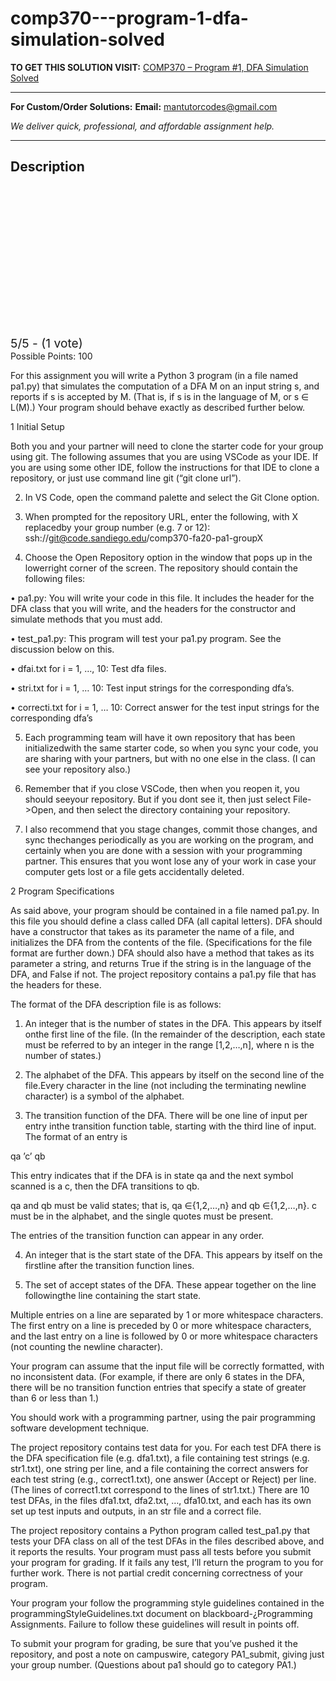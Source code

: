 # comp370---program-1-dfa-simulation-solved
**TO GET THIS SOLUTION VISIT:** [COMP370 – Program #1, DFA Simulation Solved](https://mantutor.com/product/comp370-program-1-dfa-simulation-solved/)


---

**For Custom/Order Solutions:** **Email:** mantutorcodes@gmail.com  

*We deliver quick, professional, and affordable assignment help.*

---

<h2>Description</h2>



<div class="kk-star-ratings kksr-auto kksr-align-center kksr-valign-top" data-payload="{&quot;align&quot;:&quot;center&quot;,&quot;id&quot;:&quot;116137&quot;,&quot;slug&quot;:&quot;default&quot;,&quot;valign&quot;:&quot;top&quot;,&quot;ignore&quot;:&quot;&quot;,&quot;reference&quot;:&quot;auto&quot;,&quot;class&quot;:&quot;&quot;,&quot;count&quot;:&quot;1&quot;,&quot;legendonly&quot;:&quot;&quot;,&quot;readonly&quot;:&quot;&quot;,&quot;score&quot;:&quot;5&quot;,&quot;starsonly&quot;:&quot;&quot;,&quot;best&quot;:&quot;5&quot;,&quot;gap&quot;:&quot;4&quot;,&quot;greet&quot;:&quot;Rate this product&quot;,&quot;legend&quot;:&quot;5\/5 - (1 vote)&quot;,&quot;size&quot;:&quot;24&quot;,&quot;title&quot;:&quot;COMP370 - Program #1, DFA Simulation Solved&quot;,&quot;width&quot;:&quot;138&quot;,&quot;_legend&quot;:&quot;{score}\/{best} - ({count} {votes})&quot;,&quot;font_factor&quot;:&quot;1.25&quot;}">

<div class="kksr-stars">

<div class="kksr-stars-inactive">
            <div class="kksr-star" data-star="1" style="padding-right: 4px">


<div class="kksr-icon" style="width: 24px; height: 24px;"></div>
        </div>
            <div class="kksr-star" data-star="2" style="padding-right: 4px">


<div class="kksr-icon" style="width: 24px; height: 24px;"></div>
        </div>
            <div class="kksr-star" data-star="3" style="padding-right: 4px">


<div class="kksr-icon" style="width: 24px; height: 24px;"></div>
        </div>
            <div class="kksr-star" data-star="4" style="padding-right: 4px">


<div class="kksr-icon" style="width: 24px; height: 24px;"></div>
        </div>
            <div class="kksr-star" data-star="5" style="padding-right: 4px">


<div class="kksr-icon" style="width: 24px; height: 24px;"></div>
        </div>
    </div>

<div class="kksr-stars-active" style="width: 138px;">
            <div class="kksr-star" style="padding-right: 4px">


<div class="kksr-icon" style="width: 24px; height: 24px;"></div>
        </div>
            <div class="kksr-star" style="padding-right: 4px">


<div class="kksr-icon" style="width: 24px; height: 24px;"></div>
        </div>
            <div class="kksr-star" style="padding-right: 4px">


<div class="kksr-icon" style="width: 24px; height: 24px;"></div>
        </div>
            <div class="kksr-star" style="padding-right: 4px">


<div class="kksr-icon" style="width: 24px; height: 24px;"></div>
        </div>
            <div class="kksr-star" style="padding-right: 4px">


<div class="kksr-icon" style="width: 24px; height: 24px;"></div>
        </div>
    </div>
</div>


<div class="kksr-legend" style="font-size: 19.2px;">
            5/5 - (1 vote)    </div>
    </div>
Possible Points: 100

For this assignment you will write a Python 3 program (in a file named pa1.py) that simulates the computation of a DFA M on an input string s, and reports if s is accepted by M. (That is, if s is in the language of M, or s ∈ L(M).) Your program should behave exactly as described further below.

1 Initial Setup

Both you and your partner will need to clone the starter code for your group using git. The following assumes that you are using VSCode as your IDE. If you are using some other IDE, follow the instructions for that IDE to clone a repository, or just use command line git (“git clone url”).

2. In VS Code, open the command palette and select the Git Clone option.

3. When prompted for the repository URL, enter the following, with X replacedby your group number (e.g. 7 or 12): ssh://git@code.sandiego.edu/comp370-fa20-pa1-groupX

4. Choose the Open Repository option in the window that pops up in the lowerright corner of the screen. The repository should contain the following files:

• pa1.py: You will write your code in this file. It includes the header for the DFA class that you will write, and the headers for the constructor and simulate methods that you must add.

• test_pa1.py: This program will test your pa1.py program. See the discussion below on this.

• dfai.txt for i = 1, …, 10: Test dfa files.

• stri.txt for i = 1, … 10: Test input strings for the corresponding dfa’s.

• correcti.txt for i = 1, … 10: Correct answer for the test input strings for the corresponding dfa’s

5. Each programming team will have it own repository that has been initializedwith the same starter code, so when you sync your code, you are sharing with your partners, but with no one else in the class. (I can see your repository also.)

6. Remember that if you close VSCode, then when you reopen it, you should seeyour repository. But if you dont see it, then just select File-&gt;Open, and then select the directory containing your repository.

7. I also recommend that you stage changes, commit those changes, and sync thechanges periodically as you are working on the program, and certainly when you are done with a session with your programming partner. This ensures that you wont lose any of your work in case your computer gets lost or a file gets accidentally deleted.

2 Program Specifications

As said above, your program should be contained in a file named pa1.py. In this file you should define a class called DFA (all capital letters). DFA should have a constructor that takes as its parameter the name of a file, and initializes the DFA from the contents of the file. (Specifications for the file format are further down.) DFA should also have a method that takes as its parameter a string, and returns True if the string is in the language of the DFA, and False if not. The project repository contains a pa1.py file that has the headers for these.

The format of the DFA description file is as follows:

1. An integer that is the number of states in the DFA. This appears by itself onthe first line of the file. (In the remainder of the description, each state must be referred to by an integer in the range [1,2,…,n], where n is the number of states.)

2. The alphabet of the DFA. This appears by itself on the second line of the file.Every character in the line (not including the terminating newline character) is a symbol of the alphabet.

3. The transition function of the DFA. There will be one line of input per entry inthe transition function table, starting with the third line of input. The format of an entry is

qa ’c’ qb

This entry indicates that if the DFA is in state qa and the next symbol scanned is a c, then the DFA transitions to qb.

qa and qb must be valid states; that is, qa ∈{1,2,…,n} and qb ∈{1,2,…,n}. c must be in the alphabet, and the single quotes must be present.

The entries of the transition function can appear in any order.

4. An integer that is the start state of the DFA. This appears by itself on the firstline after the transition function lines.

5. The set of accept states of the DFA. These appear together on the line followingthe line containing the start state.

Multiple entries on a line are separated by 1 or more whitespace characters. The first entry on a line is preceded by 0 or more whitespace characters, and the last entry on a line is followed by 0 or more whitespace characters (not counting the newline character).

Your program can assume that the input file will be correctly formatted, with no inconsistent data. (For example, if there are only 6 states in the DFA, there will be no transition function entries that specify a state of greater than 6 or less than 1.)

You should work with a programming partner, using the pair programming software development technique.

The project repository contains test data for you. For each test DFA there is the DFA specification file (e.g. dfa1.txt), a file containing test strings (e.g. str1.txt), one string per line, and a file containing the correct answers for each test string (e.g., correct1.txt), one answer (Accept or Reject) per line. (The lines of correct1.txt correspond to the lines of str1.txt.) There are 10 test DFAs, in the files dfa1.txt, dfa2.txt, …, dfa10.txt, and each has its own set up test inputs and outputs, in an str file and a correct file.

The project repository contains a Python program called test_pa1.py that tests your DFA class on all of the test DFAs in the files described above, and it reports the results. Your program must pass all tests before you submit your program for grading. If it fails any test, I’ll return the program to you for further work. There is not partial credit concerning correctness of your program.

Your program your follow the programming style guidelines contained in the programmingStyleGuidelines.txt document on blackboard-¿Programming Assignments. Failure to follow these guidelines will result in points off.

To submit your program for grading, be sure that you’ve pushed it the repository, and post a note on campuswire, category PA1_submit, giving just your group number. (Questions about pa1 should go to category PA1.)
